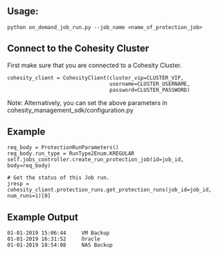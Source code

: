 ## Usage: 
```
python on_demand_job_run.py --job_name <name_of_protection_job>
```

## Connect to the Cohesity Cluster
First make sure that you are connected to a Cohesity Cluster.
```
cohesity_client = CohesityClient(cluster_vip=CLUSTER_VIP,
                                 username=CLUSTER_USERNAME, 
                                 password=CLUSTER_PASSWORD)
```
Note: Alternatively, you can set the above parameters in cohesity_management_sdk/configuration.py

## Example
``` 
req_body = ProtectionRunParameters()
req_body.run_type = RunType2Enum.KREGULAR
self.jobs_controller.create_run_protection_job(id=job_id, body=req_body)

# Get the status of this Job run.
jresp = cohesity_client.protection_runs.get_protection_runs(job_id=job_id, num_runs=1)[0]
```

## Example Output
```
01-01-2019 15:06:44	    VM Backup
01-01-2019 16:31:52	    Oracle 
01-01-2019 18:54:08	    NAS Backup
```

